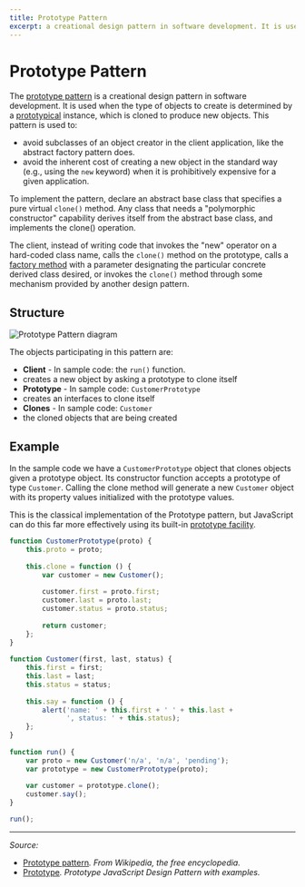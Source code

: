```yaml
---
title: Prototype Pattern
excerpt: a creational design pattern in software development. It is used when the type of objects to create is determined by a prototypical instance, which is cloned to produce new objects
---
```


# Prototype Pattern

The [prototype pattern](https://en.wikipedia.org/wiki/Prototype_pattern) is a creational design pattern in software development. It is used when the type of objects to create is determined by a [prototypical](/_glossary/PROTOTYPE.md) instance, which is cloned to produce new objects. This pattern is used to:

- avoid subclasses of an object creator in the client application, like the abstract factory pattern does.
- avoid the inherent cost of creating a new object in the standard way (e.g., using the `new` keyword) when it is prohibitively expensive for a given application.

To implement the pattern, declare an abstract base class that specifies a pure virtual `clone()` method. Any class that needs a "polymorphic constructor" capability derives itself from the abstract base class, and implements the clone() operation.

The client, instead of writing code that invokes the "new" operator on a hard-coded class name, calls the `clone()` method on the prototype, calls a [factory method](/_glossary/FACTORY_PATTERN.md) with a parameter designating the particular concrete derived class desired, or invokes the `clone()` method through some mechanism provided by another design pattern.

## Structure

![Prototype Pattern diagram](http://www.dofactory.com/images/diagrams/javascript/javascript-prototype.jpg)

The objects participating in this pattern are:

- **Client** - In sample code: the `run()` function.
 - creates a new object by asking a prototype to clone itself
- **Prototype** - In sample code: `CustomerPrototype`
 - creates an interfaces to clone itself
- **Clones** - In sample code: `Customer`
 - the cloned objects that are being created

## Example

In the sample code we have a `CustomerPrototype` object that clones objects given a prototype object. Its constructor function accepts a prototype of type `Customer`. Calling the clone method will generate a new `Customer` object with its property values initialized with the prototype values.

This is the classical implementation of the Prototype pattern, but JavaScript can do this far more effectively using its built-in [prototype facility](/_glossary/PROTOTYPE.md).

```js
function CustomerPrototype(proto) {
    this.proto = proto;
 
    this.clone = function () {
        var customer = new Customer();
 
        customer.first = proto.first;
        customer.last = proto.last;
        customer.status = proto.status;
 
        return customer;
    };
}
 
function Customer(first, last, status) {
    this.first = first;
    this.last = last;
    this.status = status;
 
    this.say = function () {
        alert('name: ' + this.first + ' ' + this.last +
              ', status: ' + this.status);
    };
}
 
function run() {
    var proto = new Customer('n/a', 'n/a', 'pending');
    var prototype = new CustomerPrototype(proto);
 
    var customer = prototype.clone();
    customer.say();
}

run();
```

----------

*Source:*
- [Prototype pattern](https://en.wikipedia.org/wiki/Prototype_pattern)*. From Wikipedia, the free encyclopedia.*
- [Prototype](http://www.dofactory.com/javascript/prototype-design-pattern)*. Prototype JavaScript Design Pattern with examples.*

